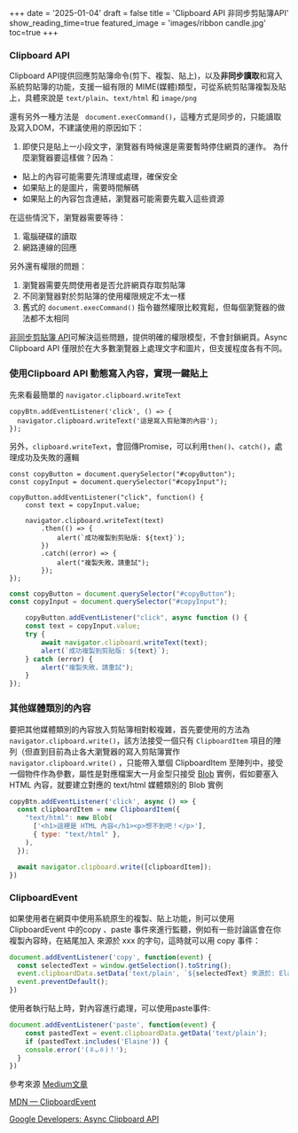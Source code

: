 +++
date = '2025-01-04'
draft = false
title = 'Clipboard API 非同步剪貼簿API'
show_reading_time=true
featured_image = 'images/ribbon candle.jpg'
toc=true
+++


### Clipboard API
Clipboard API提供回應剪貼簿命令(剪下、複製、貼上)，以及<strong>非同步讀取</strong>和寫入系統剪貼簿的功能，支援一組有限的 MIME(媒體)類型，可從系統剪貼簿複製及貼上，具體來說是 `text/plain`、`text/html` 和 `image/png`
<!--more-->

還有另外一種方法是 ` document.execCommand()`，這種方式是同步的，只能讀取及寫入DOM，不建議使用的原因如下：

1. 即使只是貼上一小段文字，瀏覽器有時候還是需要暫時停住網頁的運作。
為什麼瀏覽器要這樣做？因為：
- 貼上的內容可能需要先清理或處理，確保安全
- 如果貼上的是圖片，需要時間解碼
- 如果貼上的內容包含連結，瀏覽器可能需要先載入這些資源

在這些情況下，瀏覽器需要等待：

1. 電腦硬碟的讀取
2. 網路連線的回應

另外還有權限的問題：
1. 瀏覽器需要先問使用者是否允許網頁存取剪貼簿
2. 不同瀏覽器對於剪貼簿的使用權限規定不太一樣
3. 舊式的 `document.execCommand()` 指令雖然權限比較寬鬆，但每個瀏覽器的做法都不太相同


[非同步剪貼簿 API](https://developer.mozilla.org/en-US/docs/Web/API/Clipboard_API)可解決這些問題，提供明確的權限模型，不會封鎖網頁。Async Clipboard API 僅限於在大多數瀏覽器上處理文字和圖片，但支援程度各有不同。

### 使用Clipboard API 動態寫入內容，實現一鍵貼上
先來看最簡單的 `navigator.clipboard.writeText`

```JS
copyBtn.addEventListener('click', () => {
  navigator.clipboard.writeText('這是寫入剪貼簿的內容');
});
```

另外，`clipboard.writeText`，會回傳Promise，可以利用`then()`、`catch()`，處理成功及失敗的邏輯

```JS
const copyButton = document.querySelector("#copyButton");
const copyInput = document.querySelector("#copyInput");

copyButton.addEventListener("click", function() {
    const text = copyInput.value;
    
    navigator.clipboard.writeText(text)
        .then(() => {
            alert(`成功複製到剪貼版: ${text}`);
        })
        .catch((error) => {
            alert("複製失敗，請重試");
        });
});
```

```js
const copyButton = document.querySelector("#copyButton");
const copyInput = document.querySelector("#copyInput");

    copyButton.addEventListener("click", async function () {
    const text = copyInput.value; 
    try {
        await navigator.clipboard.writeText(text); 
        alert(`成功複製到剪貼版: ${text}`);
    } catch (error) {
        alert("複製失敗，請重試");
    }
});

```


### 其他媒體類別的內容
要把其他媒體類別的內容放入剪貼簿相對較複雜，首先要使用的方法為`navigator.clipboard.write()`，該方法接受一個只有 `ClipboardItem` 項目的陣列（但直到目前為止各大瀏覽器的寫入剪貼簿實作 `navigator.clipboard.write()` ，只能帶入單個 ClipboardItem 至陣列中，接受一個物件作為參數，屬性是對應檔案大一月金型只接受 [Blob](https://developer.mozilla.org/en-US/docs/Web/API/Blob) 實例，假如要塞入 HTML 內容，就要建立對應的 text/html 媒體類別的 Blob 實例

```js
copyBtn.addEventListener('click', async () => {
  const clipboardItem = new ClipboardItem({
    "text/html": new Blob(
      ['<h1>這裡是 HTML 內容</h1><p>想不到吧！</p>'],
      { type: "text/html" },
    ),
  });

  await navigator.clipboard.write([clipboardItem]);
})
```

### ClipboardEvent
如果使用者在網頁中使用系統原生的複製、貼上功能，則可以使用 ClipboardEvent 中的copy 、paste 事件來進行監聽，例如有一些討論區會在你複製內容時，在結尾加入 來源於 xxx 的字句，這時就可以用 copy 事件：

```js
document.addEventListener('copy', function(event) {
  const selectedText = window.getSelection().toString();
  event.clipboardData.setData('text/plain', `${selectedText} 來源於: Elaine`);
  event.preventDefault();
})
```
使用者執行貼上時，對內容進行處理，可以使用paste事件:
```js
document.addEventListener('paste', function(event) {
    const pastedText = event.clipboardData.getData('text/plain');
    if (pastedText.includes('Elaine')) {
    console.error('(ㆆᴗㆆ)！');
  }
})
```

參考來源
[Medium文章](https://medium.com/@alexian853/clipboard-api-%E4%BD%A0%E8%A4%87%E8%A3%BD%E8%B2%BC%E4%B8%8A%E4%BA%86%E4%BB%80%E9%BA%BC-ae3afb515cd0)

[MDN — ClipboardEvent](https://developer.mozilla.org/en-US/docs/Web/API/ClipboardEvent)

[Google Developers: Async Clipboard API](https://web.dev/articles/async-clipboard?hl=zh-tw)